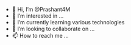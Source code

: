 - 👋 Hi, I’m @Prashant4M
- 👀 I’m interested in ...
- 🌱 I’m currently learning various technologies 
- 💞️ I’m looking to collaborate on ...
- 📫 How to reach me ...

<!---
Prashant4M/Prashant4M is a ✨ special ✨ repository because its `README.md` (this file) appears on your GitHub profile.
You can click the Preview link to take a look at your changes.
--->
